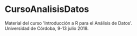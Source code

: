 # CursoAnalisisDatos
Material del curso 'Introducción a R para el Análisis de Datos'.   
Universidad de Córdoba, 9-13 julio 2018.   

